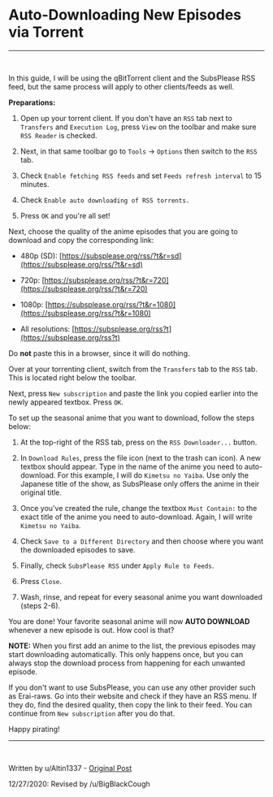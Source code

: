 # **Auto-Downloading New Episodes via Torrent**

---

&nbsp;

In this guide, I will be using the qBitTorrent client and the SubsPlease RSS feed, but the same process will apply to other clients/feeds as well.

**Preparations:**

1. Open up your torrent client. If you don't have an `RSS` tab next to `Transfers` and `Execution Log`, press `View` on the toolbar and make sure `RSS Reader` is checked.
   

2. Next, in that same toolbar go to `Tools` -> `Options` then switch to the `RSS` tab.
   

3. Check `Enable fetching RSS feeds` and set `Feeds refresh interval` to 15 minutes.
   

4. Check `Enable auto downloading of RSS torrents.`
   

5. Press `OK` and you're all set!

Next, choose the quality of the anime episodes that you are going to download and copy the corresponding link:

- 480p (SD): [https://subsplease.org/rss/?t&r=sd](https://subsplease.org/rss/?t&r=sd)


- 720p: [https://subsplease.org/rss/?t&r=720](https://subsplease.org/rss/?t&r=720)


- 1080p: [https://subsplease.org/rss/?t&r=1080](https://subsplease.org/rss/?t&r=1080)


- All resolutions: [https://subsplease.org/rss?t](https://subsplease.org/rss?t)

Do **not** paste this in a browser, since it will do nothing.

Over at your torrenting client, switch from the `Transfers` tab to the `RSS` tab. This is located right below the toolbar.

Next, press `New subscription` and paste the link you copied earlier into the newly appeared textbox. Press `OK`.

To set up the seasonal anime that you want to download, follow the steps below:

1. At the top-right of the RSS tab, press on the `RSS Downloader...` button.


2. In `Download Rules`, press the file icon (next to the trash can icon). A new textbox should appear. Type in the name of the anime you need to auto-download. For this example, I will do `Kimetsu no Yaiba`. Use only the Japanese title of the show, as SubsPlease only offers the anime in their original title.


3. Once you've created the rule, change the textbox `Must Contain:` to the exact title of the anime you need to auto-download. Again, I will write `Kimetsu no Yaiba`.


4. Check `Save to a Different Directory` and then choose where you want the downloaded episodes to save.


5. Finally, check `SubsPlease RSS` under `Apply Rule to Feeds`.


6. Press `Close`.


7. Wash, rinse, and repeat for every seasonal anime you want downloaded (steps 2-6).

You are done! Your favorite seasonal anime will now **AUTO DOWNLOAD** whenever a new episode is out. How cool is that?

**NOTE:** When you first add an anime to the list, the previous episodes may start downloading automatically. This only happens once, but you can always stop the download process from happening for each unwanted episode.

If you don't want to use SubsPlease, you can use any other provider such as Erai-raws. Go into their website and check if they have an RSS menu. If they do, find the desired quality, then copy the link to their feed. You can continue from `New subscription` after you do that.

Happy pirating!

---

&nbsp;

Written by u/Altin1337 - [Original Post](https://www.reddit.com/r/animepiracy/comments/cv94l8/guide_autodownloading_new_anime_episodes/)

12/27/2020: Revised by /u/BigBlackCough

&nbsp;
